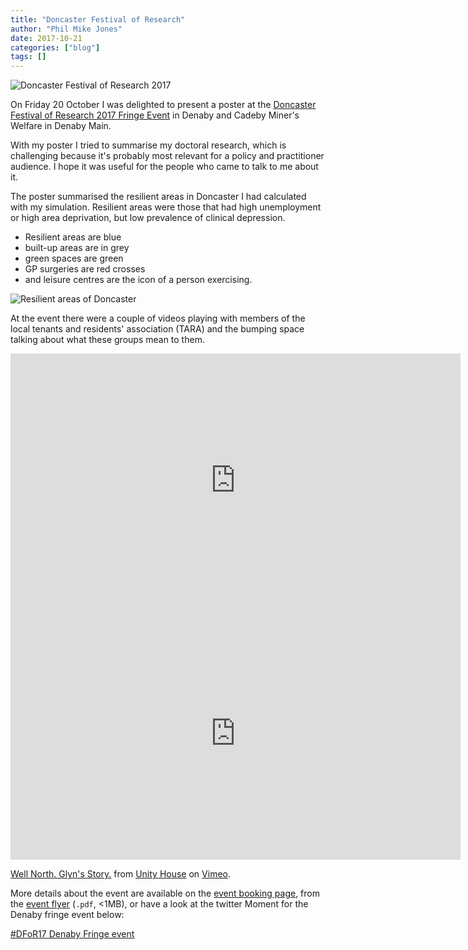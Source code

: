```yaml
---
title: "Doncaster Festival of Research"
author: "Phil Mike Jones"
date: 2017-10-21
categories: ["blog"]
tags: []
---
```


![Doncaster Festival of Research 2017](../../img/doncaster-festival-of-research.jpeg)

On Friday 20 October I was delighted to present a poster at the [Doncaster Festival of Research 2017 Fringe Event](https://www.eventbrite.co.uk/e/doncasters-festival-of-research-fringe-events-tickets-38004578718#) in Denaby and Cadeby Miner's Welfare in Denaby Main.

<!--more-->

With my poster I tried to summarise my doctoral research, which is challenging because it's probably most relevant for a policy and practitioner audience.
I hope it was useful for the people who came to talk to me about it.

The poster summarised the resilient areas in Doncaster I had calculated with my simulation.
Resilient areas were those that had high unemployment or high area deprivation, but low prevalence of clinical depression.

- Resilient areas are blue
- built-up areas are in grey
- green spaces are green
- GP surgeries are red crosses
- and leisure centres are the icon of a person exercising.

![Resilient areas of Doncaster](../../img/resilience-web.png)

At the event there were a couple of videos playing with members of the local tenants and residents' association (TARA) and the bumping space talking about what these groups mean to them.

<iframe width="720" height="405" src="https://www.youtube.com/embed/E4F0zxRreG0" frameborder="0" gesture="media" allowfullscreen></iframe>

<iframe src="https://player.vimeo.com/video/163719160?color=588d93&title=0&byline=0&portrait=0" width="720" height="405" frameborder="0" webkitallowfullscreen mozallowfullscreen allowfullscreen></iframe>
<p><a href="https://vimeo.com/163719160">Well North. Glyn&#039;s Story.</a> from <a href="https://vimeo.com/unityhouse">Unity House</a> on <a href="https://vimeo.com">Vimeo</a>.</p>

More details about the event are available on the [event booking page](https://www.eventbrite.co.uk/e/doncasters-festival-of-research-fringe-events-tickets-38004578718#), from the [event flyer](../../documents/dfor2017-flyer.pdf) (`.pdf`, <1MB), or have a look at the twitter Moment for the Denaby fringe event below:

<a class="twitter-moment" href="https://twitter.com/i/moments/961937578529304576?ref_src=twsrc%5Etfw">#DFoR17 Denaby Fringe event</a>
<script async src="https://platform.twitter.com/widgets.js" charset="utf-8"></script>
